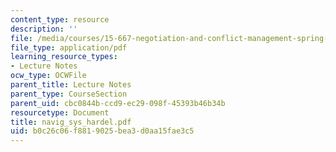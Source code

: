 ```yaml
---
content_type: resource
description: ''
file: /media/courses/15-667-negotiation-and-conflict-management-spring-2001/b0c26c06f8819025bea3d0aa15fae3c5_navig_sys_hardel.pdf
file_type: application/pdf
learning_resource_types:
- Lecture Notes
ocw_type: OCWFile
parent_title: Lecture Notes
parent_type: CourseSection
parent_uid: cbc0844b-ccd9-ec29-098f-45393b46b34b
resourcetype: Document
title: navig_sys_hardel.pdf
uid: b0c26c06-f881-9025-bea3-d0aa15fae3c5
---
```

